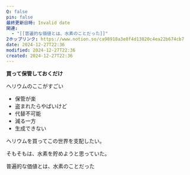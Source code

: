 ```yaml
---
Q: false
pin: false
最終更新日時: Invalid date
関連:
  - "[[普遍的な価値とは、水素のことだった]]"
2ホップリンク: https://www.notion.so/ca98918a3e8f4d13820c4ea22b674cb7
date: 2024-12-27T22:36
modified: 2024-12-27T22:36
created: 2024-12-27T22:36
---
```

  

**買って保管しておくだけ**

ヘリウムのここがすごい

- 保管が楽
- 盗まれたらやばいけど
- 代替不可能
- 減る一方
- 生成できない

ヘリウムを買ってこの世界を支配したい。

  

そもそもは、水素を貯めようと思っていた。

普遍的な価値とは、水素のことだった